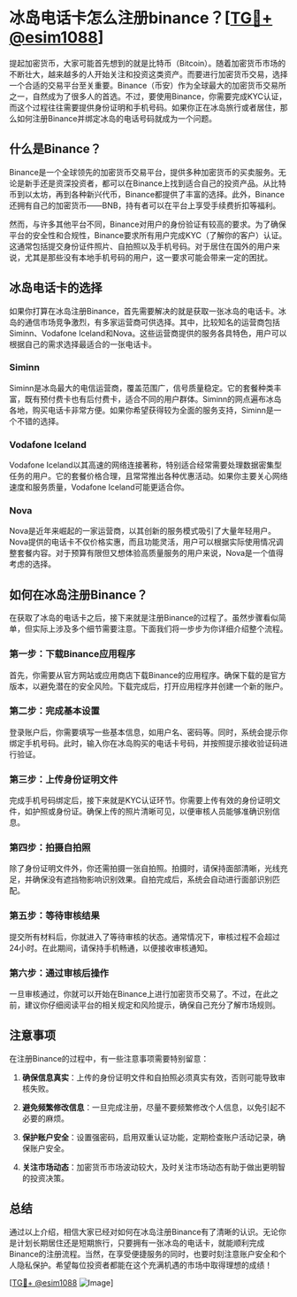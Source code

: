 # 冰岛电话卡怎么注册binance？[[TG💪+ @esim1088](https://t.me/s/esim1088)]

提起加密货币，大家可能首先想到的就是比特币（Bitcoin）。随着加密货币市场的不断壮大，越来越多的人开始关注和投资这类资产。而要进行加密货币交易，选择一个合适的交易平台至关重要。Binance（币安）作为全球最大的加密货币交易所之一，自然成为了很多人的首选。不过，要使用Binance，你需要完成KYC认证，而这个过程往往需要提供身份证明和手机号码。如果你正在冰岛旅行或者居住，那么如何注册Binance并绑定冰岛的电话号码就成为一个问题。

## 什么是Binance？

Binance是一个全球领先的加密货币交易平台，提供多种加密货币的买卖服务。无论是新手还是资深投资者，都可以在Binance上找到适合自己的投资产品。从比特币到以太坊，再到各种新兴代币，Binance都提供了丰富的选择。此外，Binance还拥有自己的加密货币——BNB，持有者可以在平台上享受手续费折扣等福利。

然而，与许多其他平台不同，Binance对用户的身份验证有较高的要求。为了确保平台的安全性和合规性，Binance要求所有用户完成KYC（了解你的客户）认证。这通常包括提交身份证件照片、自拍照以及手机号码。对于居住在国外的用户来说，尤其是那些没有本地手机号码的用户，这一要求可能会带来一定的困扰。

## 冰岛电话卡的选择

如果你打算在冰岛注册Binance，首先需要解决的就是获取一张冰岛的电话卡。冰岛的通信市场竞争激烈，有多家运营商可供选择。其中，比较知名的运营商包括Siminn、Vodafone Iceland和Nova。这些运营商提供的服务各具特色，用户可以根据自己的需求选择最适合的一张电话卡。

### Siminn

Siminn是冰岛最大的电信运营商，覆盖范围广，信号质量稳定。它的套餐种类丰富，既有预付费卡也有后付费卡，适合不同的用户群体。Siminn的网点遍布冰岛各地，购买电话卡非常方便。如果你希望获得较为全面的服务支持，Siminn是一个不错的选择。

### Vodafone Iceland

Vodafone Iceland以其高速的网络连接著称，特别适合经常需要处理数据密集型任务的用户。它的套餐价格合理，且常常推出各种优惠活动。如果你主要关心网络速度和服务质量，Vodafone Iceland可能更适合你。

### Nova

Nova是近年来崛起的一家运营商，以其创新的服务模式吸引了大量年轻用户。Nova提供的电话卡不仅价格实惠，而且功能灵活，用户可以根据实际使用情况调整套餐内容。对于预算有限但又想体验高质量服务的用户来说，Nova是一个值得考虑的选择。

## 如何在冰岛注册Binance？

在获取了冰岛的电话卡之后，接下来就是注册Binance的过程了。虽然步骤看似简单，但实际上涉及多个细节需要注意。下面我们将一步步为你详细介绍整个流程。

### 第一步：下载Binance应用程序

首先，你需要从官方网站或应用商店下载Binance的应用程序。确保下载的是官方版本，以避免潜在的安全风险。下载完成后，打开应用程序并创建一个新的账户。

### 第二步：完成基本设置

登录账户后，你需要填写一些基本信息，如用户名、密码等。同时，系统会提示你绑定手机号码。此时，输入你在冰岛购买的电话卡号码，并按照提示接收验证码进行验证。

### 第三步：上传身份证明文件

完成手机号码绑定后，接下来就是KYC认证环节。你需要上传有效的身份证明文件，如护照或身份证。确保上传的照片清晰可见，以便审核人员能够准确识别信息。

### 第四步：拍摄自拍照

除了身份证明文件外，你还需拍摄一张自拍照。拍摄时，请保持面部清晰，光线充足，并确保没有遮挡物影响识别效果。自拍完成后，系统会自动进行面部识别匹配。

### 第五步：等待审核结果

提交所有材料后，你就进入了等待审核的状态。通常情况下，审核过程不会超过24小时。在此期间，请保持手机畅通，以便接收审核通知。

### 第六步：通过审核后操作

一旦审核通过，你就可以开始在Binance上进行加密货币交易了。不过，在此之前，建议你仔细阅读平台的相关规定和风险提示，确保自己充分了解市场规则。

## 注意事项

在注册Binance的过程中，有一些注意事项需要特别留意：

1. **确保信息真实**：上传的身份证明文件和自拍照必须真实有效，否则可能导致审核失败。
   
2. **避免频繁修改信息**：一旦完成注册，尽量不要频繁修改个人信息，以免引起不必要的麻烦。

3. **保护账户安全**：设置强密码，启用双重认证功能，定期检查账户活动记录，确保账户安全。

4. **关注市场动态**：加密货币市场波动较大，及时关注市场动态有助于做出更明智的投资决策。

## 总结

通过以上介绍，相信大家已经对如何在冰岛注册Binance有了清晰的认识。无论你是计划长期居住还是短期旅行，只要拥有一张冰岛的电话卡，就能顺利完成Binance的注册流程。当然，在享受便捷服务的同时，也要时刻注意账户安全和个人隐私保护。希望每位投资者都能在这个充满机遇的市场中取得理想的成绩！

[[TG💪+ @esim1088](https://t.me/s/esim1088) ![Image](https://i.postimg.cc/4NQfJmqS/Snipaste-2025-05-13-00-14-12.png)]